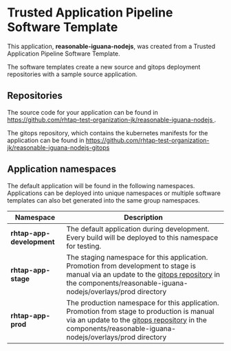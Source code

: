 # Trusted Application Pipeline Software Template

This application, **reasonable-iguana-nodejs**, was created from a Trusted Application Pipeline Software Template.

The software templates create a new source and gitops deployment repositories with a sample source application. 

## Repositories

The source code for your application can be found in [https://github.com/rhtap-test-organization-jk/reasonable-iguana-nodejs ](https://github.com/rhtap-test-organization-jk/reasonable-iguana-nodejs ).
 
The gitops repository, which contains the kubernetes manifests for the application can be found in 
[https://github.com/rhtap-test-organization-jk/reasonable-iguana-nodejs-gitops ](https://github.com/rhtap-test-organization-jk/reasonable-iguana-nodejs-gitops ) 

## Application namespaces 

The default application will be found in the following namespaces. Applications can be deployed into unique namespaces or multiple software templates can also bet generated into the same group namespaces.  

|  Namespace   |  Description   |  
| -------- | -------- |   
| **rhtap-app-development** | The default application during development. Every build will be deployed to this namespace for testing. | 
| **rhtap-app-stage** | The staging namespace for this application. Promotion from development to stage is manual via an update to the [gitops repository](https://github.com/rhtap-test-organization-jk/reasonable-iguana-nodejs-gitops ) in the components/reasonable-iguana-nodejs/overlays/prod directory |  
| **rhtap-app-prod** | The production namespace for this application. Promotion from stage to production is manual via an update to the [gitops repository](https://github.com/rhtap-test-organization-jk/reasonable-iguana-nodejs-gitops ) in the components/reasonable-iguana-nodejs/overlays/prod directory | 